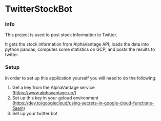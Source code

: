 # TwitterStockBot

### Info
This project is used to post stock information to Twitter.  

It gets the stock information from AlphaVantage API, loads the data into python pandas, computes some statistics on GCP, and posts the results to twitter.


### Setup
In order to set up this application yourself you will need to do the following:
1. Get a key from the AlphaVantage service (https://www.alphavantage.co/)
2. Set up this key in your gcloud environment (https://dev.to/googlecloud/using-secrets-in-google-cloud-functions-5aem)
2. Set up your twitter bot
